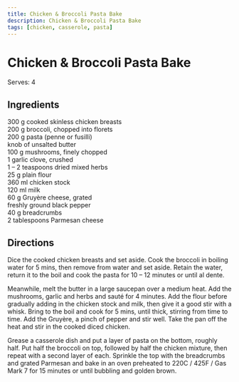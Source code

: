 ```yaml
---
title: Chicken & Broccoli Pasta Bake
description: Chicken & Broccoli Pasta Bake
tags: [chicken, casserole, pasta]
---
```


# Chicken & Broccoli Pasta Bake
Serves: 4

## Ingredients
300 g cooked skinless chicken breasts  
200 g broccoli, chopped into florets  
200 g pasta (penne or fusilli)  
knob of unsalted butter  
100 g  mushrooms, finely chopped  
1 garlic clove, crushed  
1 – 2 teaspoons dried mixed herbs  
25 g plain flour  
360 ml chicken stock  
120 ml milk  
60 g Gruyère cheese, grated  
freshly ground black pepper  
40 g breadcrumbs  
2 tablespoons Parmesan cheese

## Directions
Dice the cooked chicken breasts and set aside. Cook the broccoli in boiling water for 5 mins, then remove from water and set aside. Retain the water, return it to the boil and cook the pasta for 10 – 12 minutes or until al dente.

Meanwhile, melt the butter in a large saucepan over a medium heat. Add the mushrooms, garlic and herbs and sauté for 4 minutes. Add the flour before gradually adding in the chicken stock and milk, then give it a good stir with a whisk. Bring to the boil and cook for 5 mins, until thick, stirring from time to time. Add the Gruyère, a pinch of pepper and stir well. Take the pan off the heat and stir in the cooked diced chicken.

Grease a casserole dish and put a layer of pasta on the bottom, roughly half. Put half the broccoli on top, followed by half the chicken mixture, then repeat with a second layer of each. Sprinkle the top with the breadcrumbs and grated Parmesan and bake  in an oven preheated to 220C / 425F / Gas Mark 7 for 15 minutes or until bubbling and golden brown.